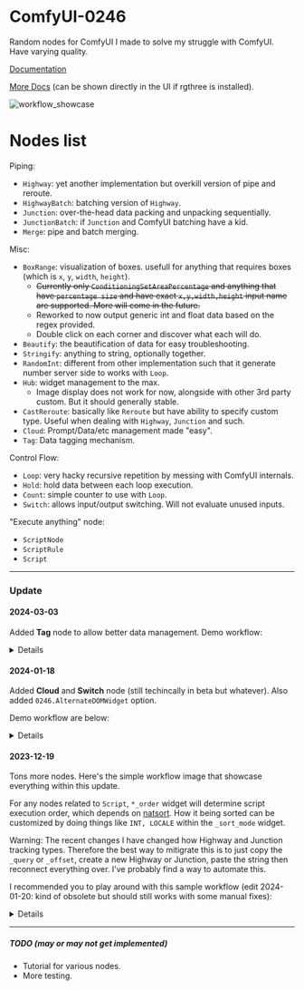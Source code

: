 # ComfyUI-0246
Random nodes for ComfyUI I made to solve my struggle with ComfyUI. Have varying quality.

[Documentation](https://github.com/Trung0246/ComfyUI-0246/blob/main/DOCS.md)

[More Docs](https://github.com/Trung0246/ComfyUI-0246/blob/bf3cc8c87e1ecee856849a277a66abb59997d357/web/js/nodes.js#L11) (can be shown directly in the UI if rgthree is installed).

![workflow_showcase](https://github.com/Trung0246/ComfyUI-0246/assets/11626920/cf0c5c94-27b3-4bbf-8bd0-b392bd0af63e)

# Nodes list

Piping:
- `Highway`: yet another implementation but overkill version of pipe and reroute.
- `HighwayBatch`: batching version of `Highway`.
- `Junction`: over-the-head data packing and unpacking sequentially.
- `JunctionBatch`: if `Junction` and ComfyUI batching have a kid.
- `Merge`: pipe and batch merging.

Misc:
- `BoxRange`: visualization of boxes. usefull for anything that requires boxes (which is `x`, `y`, `width`, `height`).
    - ~~Currently only `ConditioningSetAreaPercentage` and anything that have `percentage size` and have exact `x,y,width,height` input name are supported. More will come in the future.~~
    - Reworked to now output generic int and float data based on the regex provided.
    - Double click on each corner and discover what each will do.
- `Beautify`: the beautification of data for easy troubleshooting.
- `Stringify`: anything to string, optionally together.
- `RandomInt`: different from other implementation such that it generate number server side to works with `Loop`.
- `Hub`: widget management to the max.
    - Image display does not work for now, alongside with other 3rd party custom. But it should generally stable.
- `CastReroute`: basically like `Reroute` but have ability to specify custom type. Useful when dealing with `Highway`, `Junction` and such.
- `Cloud`: Prompt/Data/etc management made "easy".
- `Tag`: Data tagging mechanism.

Control Flow:
- `Loop`: very hacky recursive repetition by messing with ComfyUI internals.
- `Hold`: hold data between each loop execution.
- `Count`: simple counter to use with `Loop`.
- `Switch`: allows input/output switching. Will not evaluate unused inputs.

"Execute anything" node:
- `ScriptNode`
- `ScriptRule`
- `Script`

---

### Update

#### **2024-03-03**

Added **Tag** node to allow better data management. Demo workflow:

<details>
    <p align="center">
        <img src="https://github.com/Trung0246/ComfyUI-0246/assets/11626920/2f59fbd8-af0a-4784-aa53-299fffb7a7cf">
    </p>
</details>

#### **2024-01-18**

Added **Cloud** and **Switch** node (still techincally in beta but whatever). Also added `0246.AlternateDOMWidget` option.

Demo workflow are below:

<details>
    <p align="center">
        <img src="https://github.com/Trung0246/ComfyUI-0246/assets/11626920/8f0a9d5b-444d-41ac-89a4-cfeca0f0ccc2">
    </p>
</details>

#### **2023-12-19**

Tons more nodes. Here's the simple workflow image that showcase everything within this update.

For any nodes related to `Script`, `*_order` widget will determine script execution order, which depends on [natsort](https://natsort.readthedocs.io/en/stable/api.html#the-ns-enum). How it being sorted can be customized by doing things like `INT, LOCALE` within the `_sort_mode` widget.

Warning: The recent changes I have changed how Highway and Junction tracking types. Therefore the best way to mitigrate this is to just copy the `_query` or `_offset`, create a new Highway or Junction, paste the string then reconnect everything over. I've probably find a way to automate this.

I recommended you to play around with this sample workflow (edit 2024-01-20: kind of obsolete but should still works with some manual fixes):

<details>
    <p align="center">
        <img src="https://github.com/Trung0246/ComfyUI-0246/assets/11626920/05d53d43-a707-4c49-bbc9-cbaf98f70cc0">
    </p>
</details>

---

##### TODO (may or may not get implemented)

- Tutorial for various nodes.
- More testing.
